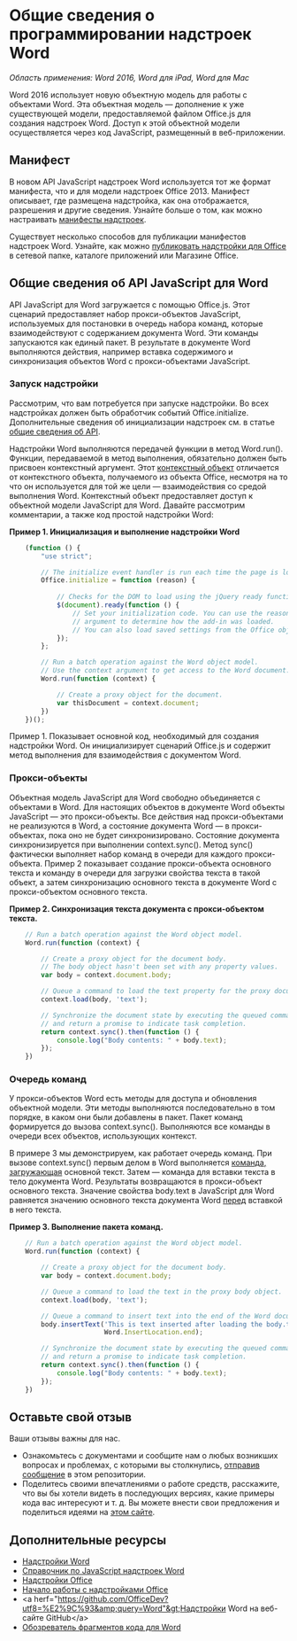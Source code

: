 # Общие сведения о программировании надстроек Word

_Область применения: Word 2016, Word для iPad, Word для Mac_

Word 2016 использует новую объектную модель для работы с объектами Word. Эта объектная модель — дополнение к уже существующей модели, предоставляемой файлом Office.js для создания надстроек Word. Доступ к этой объектной модели осуществляется через код JavaScript, размещенный в веб-приложении.

## Манифест

В новом API JavaScript надстроек Word используется тот же формат манифеста, что и для модели надстроек Office 2013. Манифест описывает, где размещена надстройка, как она отображается, разрешения и другие сведения. Узнайте больше о том, как можно настраивать [манифесты надстроек](https://msdn.microsoft.com/en-us/library/office/fp161044.aspx). 

Существует несколько способов для публикации манифестов надстроек Word. Узнайте, как можно [публиковать надстройки для Office](https://msdn.microsoft.com/EN-US/library/office/fp123515.aspx) в сетевой папке, каталоге приложений или Магазине Office.

## Общие сведения об API JavaScript для Word

API JavaScript для Word загружается с помощью Office.js. Этот сценарий предоставляет набор прокси-объектов JavaScript, используемых для постановки в очередь набора команд, которые взаимодействуют с содержанием документа Word. Эти команды запускаются как единый пакет. В результате в документе Word выполняются действия, например вставка содержимого и синхронизация объектов Word с прокси-объектами JavaScript. 

### Запуск надстройки

Рассмотрим, что вам потребуется при запуске надстройки. Во всех надстройках должен быть обработчик событий Office.initialize. Дополнительные сведения об инициализации надстроек см. в статье [общие сведения об API](https://msdn.microsoft.com/EN-US/library/fp160953.aspx).  

Надстройки Word выполняются передачей функции в метод Word.run(). Функции, передаваемой в метод выполнения, обязательно должен быть присвоен контекстный аргумент. Этот [контекстный объект](word-add-ins-javascript-reference/requestcontext.md) отличается от контекстного объекта, получаемого из объекта Office, несмотря на то что он используется для той же цели — взаимодействия со средой выполнения Word. Контекстный объект предоставляет доступ к объектной модели JavaScript для Word. Давайте рассмотрим комментарии, а также код простой надстройки Word:

**Пример 1. Инициализация и выполнение надстройки Word**

```javascript
    (function () {
        "use strict";

        // The initialize event handler is run each time the page is loaded.
        Office.initialize = function (reason) {
            
            // Checks for the DOM to load using the jQuery ready function.
            $(document).ready(function () {
                // Set your initialization code. You can use the reason 
                // argument to determine how the add-in was loaded.
                // You can also load saved settings from the Office object.
            });
        };

        // Run a batch operation against the Word object model.
        // Use the context argument to get access to the Word document.
        Word.run(function (context) {

            // Create a proxy object for the document.
            var thisDocument = context.document;
        })
    })();
```

Пример 1. Показывает основной код, необходимый для создания надстройки Word. Он инициализирует сценарий Office.js и содержит метод выполнения для взаимодействия с документом Word.

### Прокси-объекты

Объектная модель JavaScript для Word свободно объединяется с объектами в Word. Для настоящих объектов в документе Word объекты JavaScript — это прокси-объекты. Все действия над прокси-объектами не реализуются в Word, а состояние документа Word — в прокси-объектах, пока оно не будет синхронизировано. Состояние документа синхронизируется при выполнении context.sync(). Метод sync() фактически выполняет набор команд в очереди для каждого прокси-объекта. Пример 2 показывает создание прокси-объекта основного текста и команду в очереди для загрузки свойства текста в такой объект, а затем синхронизацию основного текста в документе Word с прокси-объектом основного текста. 

**Пример 2. Синхронизация текста документа с прокси-объектом текста.**

```javascript
    // Run a batch operation against the Word object model.
    Word.run(function (context) {

        // Create a proxy object for the document body.
        // The body object hasn't been set with any property values. 
        var body = context.document.body;

        // Queue a command to load the text property for the proxy document body object.
        context.load(body, 'text');

        // Synchronize the document state by executing the queued commands, 
        // and return a promise to indicate task completion.
        return context.sync().then(function () {
            console.log("Body contents: " + body.text);
        });  
    })
```

### Очередь команд

У прокси-объектов Word есть методы для доступа и обновления объектной модели. Эти методы выполняются последовательно в том порядке, в каком они были добавлены в пакет. Пакет команд формируется до вызова context.sync(). Выполняются все команды в очереди всех объектов, использующих контекст.  

В примере 3 мы демонстрируем, как работает очередь команд. При вызове context.sync() первым делом в Word выполняется [команда, загружающая](Word%20Add-ins%20JavaScript%20Reference/loadoption.md) основной текст. Затем — команда для вставки текста в тело документа Word. Результаты возвращаются в прокси-объект основного текста. Значение свойства body.text в JavaScript для Word равняется значению основного текста документа Word <u>перед</u> вставкой в него текста. 

**Пример 3. Выполнение пакета команд.**

```javascript
    // Run a batch operation against the Word object model.
    Word.run(function (context) {

        // Create a proxy object for the document body.
        var body = context.document.body;

        // Queue a command to load the text in the proxy body object.
        context.load(body, 'text');

        // Queue a command to insert text into the end of the Word document body.
        body.insertText('This is text inserted after loading the body.text property',
                        Word.InsertLocation.end);

        // Synchronize the document state by executing the queued commands, 
        // and return a promise to indicate task completion.
        return context.sync().then(function () {
            console.log("Body contents: " + body.text);
        });  
    })
```

## Оставьте свой отзыв

Ваши отзывы важны для нас. 

* Ознакомьтесь с документами и сообщите нам о любых возникших вопросах и проблемах, с которыми вы столкнулись, [отправив сообщение](https://github.com/OfficeDev/office-js-docs/issues) в этом репозитории.
* Поделитесь своими впечатлениями о работе средств, расскажите, что вы бы хотели видеть в последующих версиях, какие примеры кода вас интересуют и т. д. Вы можете внести свои предложения и поделиться идеями на [этом сайте](http://officespdev.uservoice.com/).


## Дополнительные ресурсы

* [Надстройки Word](word-add-ins.md)
* [Справочник по JavaScript надстроек Word](word-add-ins-javascript-reference.md)
* [Надстройки Office](https://msdn.microsoft.com/en-us/library/office/jj220060.aspx)
* [Начало работы с надстройками Office](http://dev.office.com/getting-started/addins)
* &lt;a herf="https://github.com/OfficeDev?utf8=%E2%9C%93&amp;query=Word"&gt;Надстройки Word на веб-сайте GitHub&lt;/a&gt;
* [Обозреватель фрагментов кода для Word](http://officesnippetexplorer.azurewebsites.net/#/snippets/word)


